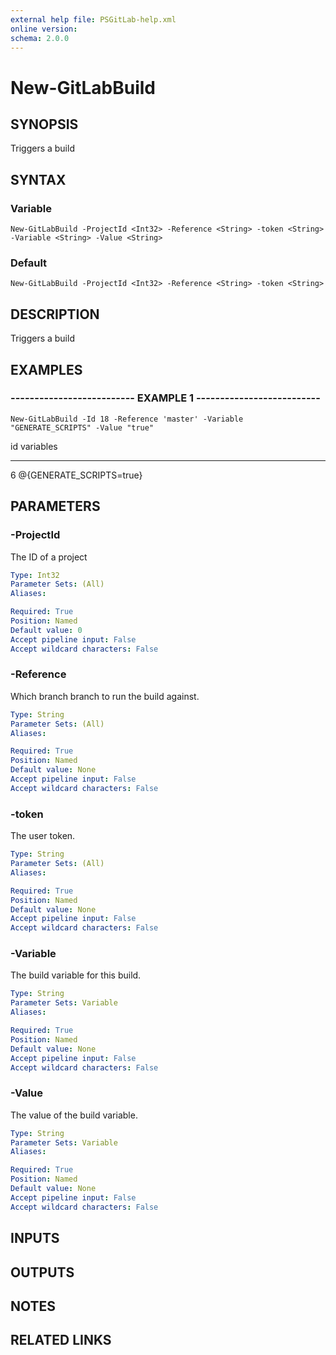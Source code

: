 ```yaml
---
external help file: PSGitLab-help.xml
online version: 
schema: 2.0.0
---
```


# New-GitLabBuild

## SYNOPSIS
Triggers a build

## SYNTAX

### Variable
```
New-GitLabBuild -ProjectId <Int32> -Reference <String> -token <String> -Variable <String> -Value <String>
```

### Default
```
New-GitLabBuild -ProjectId <Int32> -Reference <String> -token <String>
```

## DESCRIPTION
Triggers a build

## EXAMPLES

### -------------------------- EXAMPLE 1 --------------------------
```
New-GitLabBuild -Id 18 -Reference 'master' -Variable "GENERATE_SCRIPTS" -Value "true"
```

id variables               
-- ---------               
 6 @{GENERATE_SCRIPTS=true}

## PARAMETERS

### -ProjectId
The ID of a project

```yaml
Type: Int32
Parameter Sets: (All)
Aliases: 

Required: True
Position: Named
Default value: 0
Accept pipeline input: False
Accept wildcard characters: False
```

### -Reference
Which branch branch to run the build against.

```yaml
Type: String
Parameter Sets: (All)
Aliases: 

Required: True
Position: Named
Default value: None
Accept pipeline input: False
Accept wildcard characters: False
```

### -token
The user token.

```yaml
Type: String
Parameter Sets: (All)
Aliases: 

Required: True
Position: Named
Default value: None
Accept pipeline input: False
Accept wildcard characters: False
```

### -Variable
The build variable for this build.

```yaml
Type: String
Parameter Sets: Variable
Aliases: 

Required: True
Position: Named
Default value: None
Accept pipeline input: False
Accept wildcard characters: False
```

### -Value
The value of the build variable.

```yaml
Type: String
Parameter Sets: Variable
Aliases: 

Required: True
Position: Named
Default value: None
Accept pipeline input: False
Accept wildcard characters: False
```

## INPUTS

## OUTPUTS

## NOTES

## RELATED LINKS

